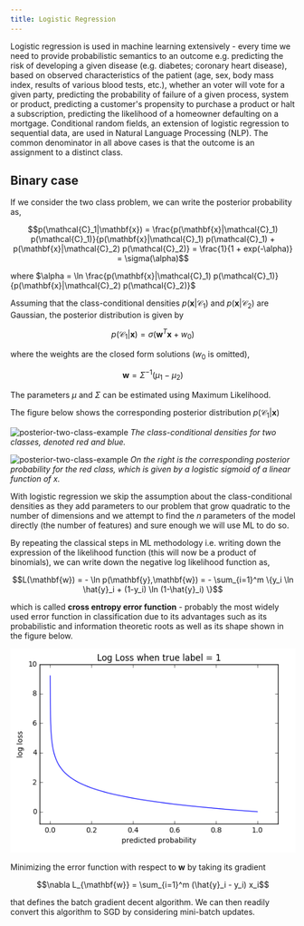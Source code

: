 ```yaml
---
title: Logistic Regression
---
```


Logistic regression is used in machine learning extensively - every time we need to provide probabilistic semantics to an outcome e.g. predicting the risk of developing a given disease (e.g. diabetes; coronary heart disease), based on observed characteristics of the patient (age, sex, body mass index, results of various blood tests, etc.), whether an voter will vote for a given party, predicting the probability of failure of a given process, system or product, predicting a customer's propensity to purchase a product or halt a subscription, predicting the likelihood of a homeowner defaulting on a mortgage. Conditional random fields, an extension of logistic regression to sequential data, are used in Natural Language Processing (NLP). The common denominator in all above cases is that the outcome is an assignment to a distinct class.

## Binary case
If we consider the two class problem, we can write the posterior probability as,

$$p(\mathcal{C}_1|\mathbf{x}) = \frac{p(\mathbf{x}|\mathcal{C}_1) p(\mathcal{C}_1)}{p(\mathbf{x}|\mathcal{C}_1) p(\mathcal{C}_1) + p(\mathbf{x}|\mathcal{C}_2) p(\mathcal{C}_2)} = \frac{1}{1 + exp(-\alpha)} = \sigma(\alpha)$$

where $\alpha = \ln \frac{p(\mathbf{x}|\mathcal{C}_1) p(\mathcal{C}_1)}{p(\mathbf{x}|\mathcal{C}_2) p(\mathcal{C}_2)}$

Assuming that the class-conditional densities $p(\mathbf{x}|\mathcal{C}_1)$ and $p(\mathbf{x}|\mathcal{C}_2)$ are Gaussian, the posterior distribution is given by

$$p(\mathcal{C}_1|\mathbf{x}) = \sigma(\mathbf{w}^T \mathbf{x} + w_0)$$

where the weights are the closed form solutions ($w_0$ is omitted),

$$\mathbf{w} = \Sigma^{-1}(\mu_1 - \mu_2)$$

The parameters $\mu$ and $\Sigma$ can be estimated using Maximum Likelihood. 

The figure below shows the corresponding posterior distribution $p(\mathcal{C}_1|\mathbf{x})$

![posterior-two-class-example](images/Figure4.10a.png)
*The class-conditional densities for two classes, denoted red and blue.*

![posterior-two-class-example](images/Figure4.10b.png)
*On the right is the corresponding posterior probability for the red class, which is given by a logistic sigmoid of a linear function of $x$.*

With logistic regression we skip the assumption about the class-conditional densities as they add parameters to our problem that grow  quadratic to the number of dimensions and we attempt to find the $n$ parameters of the model directly (the number of features) and sure enough we will use ML to do so. 

By repeating the classical steps in ML methodology i.e. writing down the expression of the likelihood function (this will now be a product of binomials), we can write down the negative log likelihood function as, 

$$L(\mathbf{w}) = - \ln p(\mathbf{y},\mathbf{w}) = - \sum_{i=1}^m \{y_i \ln \hat{y}_i + (1-y_i) \ln (1-\hat{y}_i) \}$$
 
which is called **cross entropy error function** - probably the most widely used error function in classification due to its advantages such as its probabilistic and information theoretic roots as well as its shape shown in the figure below. 

![cross-entropy](images/cross-entropy-binary.png)

Minimizing the error function with respect to $\mathbf{w}$ by taking its gradient 

$$\nabla L_{\mathbf{w}} = \sum_{i=1}^m (\hat{y}_i - y_i) x_i$$

that defines the batch gradient decent algorithm. We can then readily convert this algorithm to SGD by considering mini-batch updates.
